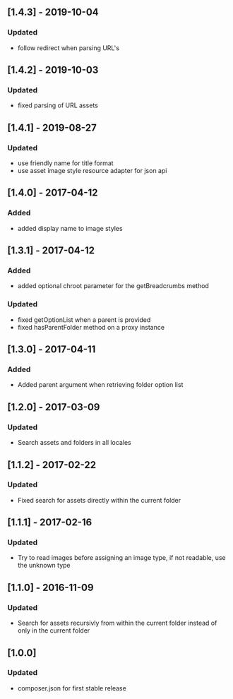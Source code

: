 ## [1.4.3] - 2019-10-04
### Updated
- follow redirect when parsing URL's 

## [1.4.2] - 2019-10-03
### Updated
- fixed parsing of URL assets

## [1.4.1] - 2019-08-27
### Updated
- use friendly name for title format
- use asset image style resource adapter for json api

## [1.4.0] - 2017-04-12
### Added
- added display name to image styles

## [1.3.1] - 2017-04-12
### Added
- added optional chroot parameter for the getBreadcrumbs method
### Updated
- fixed getOptionList when a parent is provided
- fixed hasParentFolder method on a proxy instance

## [1.3.0] - 2017-04-11
### Added
- Added parent argument when retrieving folder option list

## [1.2.0] - 2017-03-09
### Updated
- Search assets and folders in all locales

## [1.1.2] - 2017-02-22
### Updated
- Fixed search for assets directly within the current folder

## [1.1.1] - 2017-02-16
### Updated
- Try to read images before assigning an image type, if not readable, use the unknown type

## [1.1.0] - 2016-11-09
### Updated
- Search for assets recursivly from within the current folder instead of only in the current folder

## [1.0.0]
### Updated
- composer.json for first stable release

